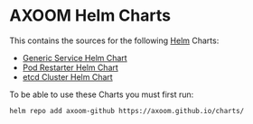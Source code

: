 # AXOOM Helm Charts

This contains the sources for the following [Helm](https://helm.sh/) Charts:
- [Generic Service Helm Chart](charts/generic-service/README.md)
- [Pod Restarter Helm Chart](charts/pod-restarter/README.md)
- [etcd Cluster Helm Chart](charts/etcd-cluster/README.md)

To be able to use these Charts you must first run:

    helm repo add axoom-github https://axoom.github.io/charts/
